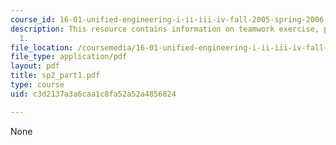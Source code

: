 ```yaml
---
course_id: 16-01-unified-engineering-i-ii-iii-iv-fall-2005-spring-2006
description: This resource contains information on teamwork exercise, problem set
  1.
file_location: /coursemedia/16-01-unified-engineering-i-ii-iii-iv-fall-2005-spring-2006/c3d2137a3a6caa1c8fa52a52a4856824_sp2_part1.pdf
file_type: application/pdf
layout: pdf
title: sp2_part1.pdf
type: course
uid: c3d2137a3a6caa1c8fa52a52a4856824

---
```

None
